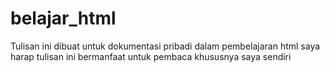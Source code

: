 # belajar_html
Tulisan ini dibuat untuk dokumentasi pribadi dalam pembelajaran html
saya harap tulisan ini bermanfaat untuk pembaca khususnya saya sendiri
